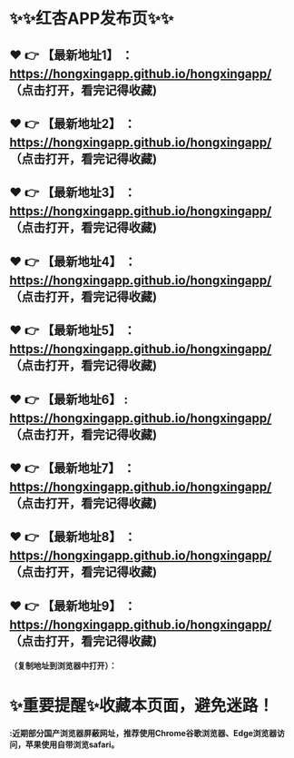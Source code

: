 # :sparkles::sparkles:红杏APP发布页:sparkles::sparkles:

 :heart: :point_right: 【最新地址1】 ：https://hongxingapp.github.io/hongxingapp/   （点击打开，看完记得收藏)
 ------
 :heart: :point_right: 【最新地址2】 ：https://hongxingapp.github.io/hongxingapp/   （点击打开，看完记得收藏)
 ------
 :heart: :point_right: 【最新地址3】 ：https://hongxingapp.github.io/hongxingapp/   （点击打开，看完记得收藏)
 ------
 :heart: :point_right: 【最新地址4】 ：https://hongxingapp.github.io/hongxingapp/   （点击打开，看完记得收藏)
 ------
 :heart: :point_right: 【最新地址5】 ：https://hongxingapp.github.io/hongxingapp/   （点击打开，看完记得收藏)
 ------
 :heart: :point_right: 【最新地址6】 : https://hongxingapp.github.io/hongxingapp/   （点击打开，看完记得收藏)
 ------
 :heart: :point_right: 【最新地址7】 ：https://hongxingapp.github.io/hongxingapp/   （点击打开，看完记得收藏)
 ------
 :heart: :point_right: 【最新地址8】 ：https://hongxingapp.github.io/hongxingapp/   （点击打开，看完记得收藏)
 ------
 :heart: :point_right: 【最新地址9】 ：https://hongxingapp.github.io/hongxingapp/   （点击打开，看完记得收藏)
  ------

  
#### （复制地址到浏览器中打开）：
# :sparkles:重要提醒:sparkles:收藏本页面，避免迷路！
#### :近期部分国产浏览器屏蔽网址，推荐使用Chrome谷歌浏览器、Edge浏览器访问，苹果使用自带浏览safari。
